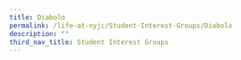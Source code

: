 ```yaml
---
title: Diabolo
permalink: /life-at-nyjc/Student-Interest-Groups/Diabolo
description: ""
third_nav_title: Student Interest Groups
---
```

